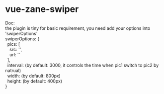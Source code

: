 # vue-zane-swiper
Doc:  
the plugin is tiny for basic requirement, you need add your options into 'swiperOptions'  
swiperOptions: {  
&ensp;pics: [  
&ensp;&ensp;src: '',  
&ensp;&ensp;url: ''  
&ensp;],  
&ensp;interval: (by default: 3000, it controls the time when pic1 switch to pic2 by natrual)  
&ensp;width: (by default: 800px)  
&ensp;height: (by default: 400px)  
}

